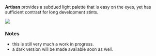 
<!--
👋 Hello! As Nova users browse the extensions library, a good README can help them understand what your extension does, how it works, and what setup or configuration it may require.

Not every extension will need every item described below. Use your best judgement when deciding which parts to keep to provide the best experience for your new users.

💡 Quick Tip! As you edit this README template, you can preview your changes by selecting **Extensions → Activate Project as Extension**, opening the Extension Library, and selecting "Artisan" in the sidebar.

Let's get started!
-->

<!--
🎈 To give users an idea of what your theme looks like, it's a great idea to show big, beautiful screenshots of your theme in action:
-->

**Artisan** provides a subdued light palette that is easy on the eyes, yet has
sufficient contrast for long development stints.

![](https://user-images.githubusercontent.com/1791050/117552188-c36a2700-affe-11eb-9da5-858c8b7dfbe5.png)

<!-- ![](https://nova.app/images/en/dark/editor.png) -->

<!--
🎈 If your extension provides multiple variations, don't forget to show those too!
-->

<!-- Artisan also offers a lighter alternative: -->

<!-- ![](https://nova.app/images/en/light/editor.png) -->

<!-- ## Acknowledgements -->

<!--
🎈 If your theme is based on existing work by someone else, consider crediting the original author
-->

<!-- Artisan is based on _Original Artisan_ by [Lauren Ipsum](https://en.wikipedia.org/wiki/Lorem_ipsum). -->

### Notes
- this is still very much a work in progress.
- a dark version will be made available soon as well.
